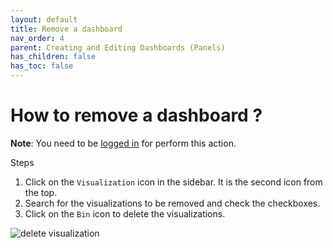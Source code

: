 ```yaml
---
layout: default
title: Remove a dashboard
nav_order: 4
parent: Creating and Editing Dashboards (Panels)
has_children: false
has_toc: false
---
```


# How to remove a dashboard ?

**Note**: You need to be [logged in](https://vsevagen.github.io/grimoirelab-tutorial/docs/dashboards/dashboard-access/#how-to-login) for perform this action.

Steps
1. Click on the `Visualization` icon in the sidebar. It is the second icon from the top.
2. Search for the visualizations to be removed and check the checkboxes.
3. Click on the `Bin` icon to delete the visualizations.

![delete visualization](../assets/delete-visualization.png)